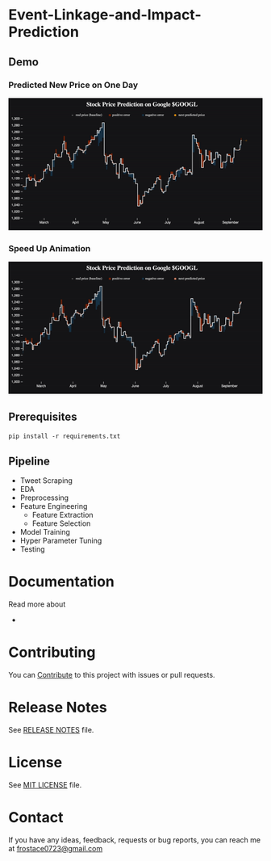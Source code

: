 # Event-Linkage-and-Impact-Prediction

## Demo
### Predicted New Price on One Day
![image](https://github.com/frostace/Event-Linkage-and-Impact-Prediction/blob/master/demo/Predicted%20New%20Price.gif)
### Speed Up Animation
![image](https://github.com/frostace/Event-Linkage-and-Impact-Prediction/blob/master/demo/Stock%20Prediction%20Animation.gif)

## Prerequisites
```shell
pip install -r requirements.txt
```

## Pipeline

* Tweet Scraping
* EDA
* Preprocessing
* Feature Engineering
  * Feature Extraction
  * Feature Selection
* Model Training
* Hyper Parameter Tuning
* Testing




# Documentation

Read more about

  * []()

# Contributing

You can [Contribute](docs/contributing.md) to this project with issues or pull requests.

# Release Notes

See [RELEASE NOTES](RELEASE_NOTES.md) file.

# License

See [MIT LICENSE](https://github.com/frostace/Event-Linkage-and-Impact-Prediction/blob/master/LICENSE) file.

# Contact

If you have any ideas, feedback, requests or bug reports, you can reach me at
[frostace0723@gmail.com](mailto:frostace0723@gmail.com)
